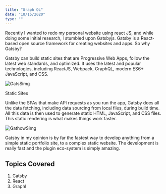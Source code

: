 ```yaml
---
title: "Graph QL"
date: "10/15/2020"
type: ""
---
```


Recently I wanted to redo my personal website using react JS, and while doing some initial research, I stumbled upon Gatsbyjs. Gatsby is a React-based open source framework for creating websites and apps. So why Gatsby?

Gatsby can build static sites that are Progressive Web Apps, follow the latest web standards, and optimized. It uses the latest and popular technologies, including ReactJS, Webpack, GraphQL, modern ES6+ JavaScript, and CSS.

![GatsSimg](gats.png)

Static Sites

Unlike the SPAs that make API requests as you run the app, Gatsby does all the data fetching, including data sourcing from local files, during build time. All this data is then used to generate static HTML, JavaScript, and CSS files. This static rendering is what makes things work faster.

![GathowSimg](howgat.png)

Gatsby in my opinion is by far the fastest way to develop anything from a simple static portfolio site, to a complex static website. The development is really fast and the plugin eco-system is simply amazing.

## Topics Covered

1. Gatsby
2. React
3. Graphl
